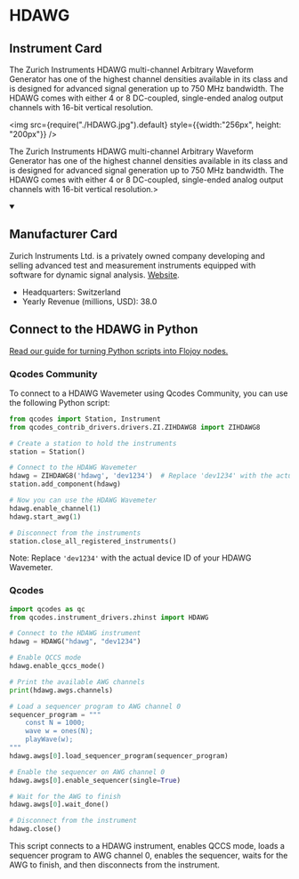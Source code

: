 
# HDAWG

## Instrument Card

<div className="flex">

<div>

The Zurich Instruments HDAWG multi-channel Arbitrary Waveform Generator has one of the highest channel densities available in its class and is designed for advanced signal generation up to 750 MHz bandwidth. The HDAWG comes with either 4 or 8 DC-coupled, single-ended analog output channels with 16-bit vertical resolution.

</div>

<img src={require("./HDAWG.jpg").default} style={{width:"256px", height: "200px"}} />

</div>

The Zurich Instruments HDAWG multi-channel Arbitrary Waveform Generator has one of the highest channel densities available in its class and is designed for advanced signal generation up to 750 MHz bandwidth. The HDAWG comes with either 4 or 8 DC-coupled, single-ended analog output channels with 16-bit vertical resolution.>

<details open>
<summary><h2>Manufacturer Card</h2></summary>

Zurich Instruments Ltd. is a privately owned company developing and selling advanced test and measurement instruments equipped with software for dynamic signal analysis. <a href="https://www.zhinst.com/americas/en">Website</a>.

<ul>
  <li>Headquarters: Switzerland</li>
  <li>Yearly Revenue (millions, USD): 38.0</li>
</ul>
</details>

## Connect to the HDAWG in Python

[Read our guide for turning Python scripts into Flojoy nodes.](https://docs.flojoy.ai/custom-nodes/creating-custom-node/)


### Qcodes Community

To connect to a HDAWG Wavemeter using Qcodes Community, you can use the following Python script:

```python
from qcodes import Station, Instrument
from qcodes_contrib_drivers.drivers.ZI.ZIHDAWG8 import ZIHDAWG8

# Create a station to hold the instruments
station = Station()

# Connect to the HDAWG Wavemeter
hdawg = ZIHDAWG8('hdawg', 'dev1234')  # Replace 'dev1234' with the actual device ID
station.add_component(hdawg)

# Now you can use the HDAWG Wavemeter
hdawg.enable_channel(1)
hdawg.start_awg(1)

# Disconnect from the instruments
station.close_all_registered_instruments()
```

Note: Replace `'dev1234'` with the actual device ID of your HDAWG Wavemeter.

### Qcodes

```python
import qcodes as qc
from qcodes.instrument_drivers.zhinst import HDAWG

# Connect to the HDAWG instrument
hdawg = HDAWG("hdawg", "dev1234")

# Enable QCCS mode
hdawg.enable_qccs_mode()

# Print the available AWG channels
print(hdawg.awgs.channels)

# Load a sequencer program to AWG channel 0
sequencer_program = """
    const N = 1000;
    wave w = ones(N);
    playWave(w);
"""
hdawg.awgs[0].load_sequencer_program(sequencer_program)

# Enable the sequencer on AWG channel 0
hdawg.awgs[0].enable_sequencer(single=True)

# Wait for the AWG to finish
hdawg.awgs[0].wait_done()

# Disconnect from the instrument
hdawg.close()
```
This script connects to a HDAWG instrument, enables QCCS mode, loads a sequencer program to AWG channel 0, enables the sequencer, waits for the AWG to finish, and then disconnects from the instrument.

